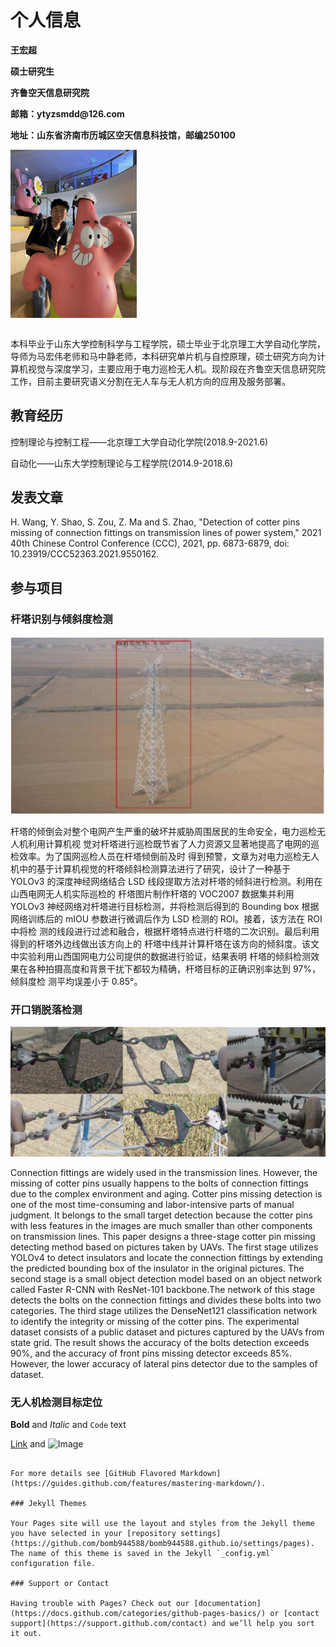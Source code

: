 # 个人信息

<table border="0">
  <tr>
    <tr width="75%">
      <p><b>王宏超</b></p>
      <p><b>硕士研究生</b></p>
      <p><b>齐鲁空天信息研究院</b></p>
      <p><b>邮箱：ytyzsmdd@126.com</b></p>
      <p><b>地址：山东省济南市历城区空天信息科技馆，邮编250100</b></p>
    </tr>  
    <tr width="25%">
      <img src="/mine.jpg" width="40%">   
    </tr>
  </tr>
</table>

本科毕业于山东大学控制科学与工程学院，硕士毕业于北京理工大学自动化学院，导师为马宏伟老师和马中静老师，本科研究单片机与自控原理，硕士研究方向为计算机视觉与深度学习，主要应用于电力巡检无人机。现阶段在齐鲁空天信息研究院工作，目前主要研究语义分割在无人车与无人机方向的应用及服务部署。

## 教育经历

控制理论与控制工程——北京理工大学自动化学院(2018.9-2021.6)

自动化——山东大学控制理论与工程学院(2014.9-2018.6)

## 发表文章

H. Wang, Y. Shao, S. Zou, Z. Ma and S. Zhao, "Detection of cotter pins missing of connection fittings on transmission lines of power system," 2021 40th Chinese Control Conference (CCC), 2021, pp. 6873-6879, doi: 10.23919/CCC52363.2021.9550162.

## 参与项目

### 杆塔识别与倾斜度检测

![杆塔倾斜度检测](/杆塔.png)

杆塔的倾倒会对整个电网产生严重的破坏并威胁周围居民的生命安全，电力巡检无人机利用计算机视 觉对杆塔进行巡检既节省了人力资源又显著地提高了电网的巡检效率。为了国网巡检人员在杆塔倾倒前及时 得到预警，文章为对电力巡检无人机中的基于计算机视觉的杆塔倾斜检测算法进行了研究，设计了一种基于 YOLOv3 的深度神经网络结合 LSD 线段提取方法对杆塔的倾斜进行检测。利用在山西电网无人机实际巡检的 杆塔图片制作杆塔的 VOC2007 数据集并利用 YOLOv3 神经网络对杆塔进行目标检测，并将检测后得到的 Bounding box 根据网络训练后的 mIOU 参数进行微调后作为 LSD 检测的 ROI。接着，该方法在 ROI 中将检 测的线段进行过滤和融合，根据杆塔特点进行杆塔的二次识别。最后利用得到的杆塔外边线做出该方向上的 杆塔中线并计算杆塔在该方向的倾斜度。该文中实验利用山西国网电力公司提供的数据进行验证，结果表明 杆塔的倾斜检测效果在各种拍摄高度和背景干扰下都较为精确，杆塔目标的正确识别率达到 97%，倾斜度检 测平均误差小于 0.85°。

### 开口销脱落检测

![开口销脱落检测](/开口销.png)

Connection fittings are widely used in the transmission lines. However, the missing of cotter pins usually happens
to the bolts of connection fittings due to the complex environment and aging. Cotter pins missing detection is one of the most
time-consuming and labor-intensive parts of manual judgment. It belongs to the small target detection because the cotter pins
with less features in the images are much smaller than other components on transmission lines. This paper designs a three-stage
cotter pin missing detecting method based on pictures taken by UAVs. The first stage utilizes YOLOv4 to detect insulators and
locate the connection fittings by extending the predicted bounding box of the insulator in the original pictures. The second stage
is a small object detection model based on an object network called Faster R-CNN with ResNet-101 backbone.The network of
this stage detects the bolts on the connection fittings and divides these bolts into two categories. The third stage utilizes the
DenseNet121 classification network to identify the integrity or missing of the cotter pins. The experimental dataset consists of a
public dataset and pictures captured by the UAVs from state grid. The result shows the accuracy of the bolts detection exceeds
90%, and the accuracy of front pins missing detector exceeds 85%. However, the lower accuracy of lateral pins detector due to
the samples of dataset.

### 无人机检测目标定位


**Bold** and _Italic_ and `Code` text

[Link](url) and ![Image](src)
```

For more details see [GitHub Flavored Markdown](https://guides.github.com/features/mastering-markdown/).

### Jekyll Themes

Your Pages site will use the layout and styles from the Jekyll theme you have selected in your [repository settings](https://github.com/bomb944588/bomb944588.github.io/settings/pages). The name of this theme is saved in the Jekyll `_config.yml` configuration file.

### Support or Contact

Having trouble with Pages? Check out our [documentation](https://docs.github.com/categories/github-pages-basics/) or [contact support](https://support.github.com/contact) and we’ll help you sort it out.
